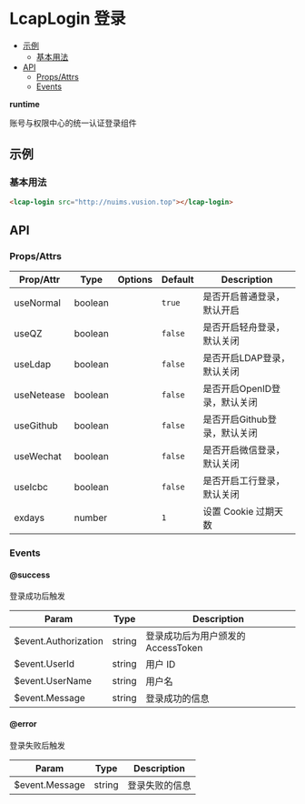 <!-- 该 README.md 根据 api.yaml 和 docs/*.md 自动生成，为了方便在 GitHub 和 NPM 上查阅。如需修改，请查看源文件 -->

# LcapLogin 登录

- [示例](#示例)
    - [基本用法](#基本用法)
- [API]()
    - [Props/Attrs](#propsattrs)
    - [Events](#events)

**runtime**

账号与权限中心的统一认证登录组件

## 示例
### 基本用法

``` html
<lcap-login src="http://nuims.vusion.top"></lcap-login>
```

## API
### Props/Attrs

| Prop/Attr | Type | Options | Default | Description |
| --------- | ---- | ------- | ------- | ----------- |
| useNormal | boolean |  | `true` | 是否开启普通登录，默认开启 |
| useQZ | boolean |  | `false` | 是否开启轻舟登录，默认关闭 |
| useLdap | boolean |  | `false` | 是否开启LDAP登录，默认关闭 |
| useNetease | boolean |  | `false` | 是否开启OpenID登录，默认关闭 |
| useGithub | boolean |  | `false` | 是否开启Github登录，默认关闭 |
| useWechat | boolean |  | `false` | 是否开启微信登录，默认关闭 |
| useIcbc | boolean |  | `false` | 是否开启工行登录，默认关闭 |
| exdays | number |  | `1` | 设置 Cookie 过期天数 |

### Events

#### @success

登录成功后触发

| Param | Type | Description |
| ----- | ---- | ----------- |
| $event.Authorization | string | 登录成功后为用户颁发的 AccessToken |
| $event.UserId | string | 用户 ID |
| $event.UserName | string | 用户名 |
| $event.Message | string | 登录成功的信息 |

#### @error

登录失败后触发

| Param | Type | Description |
| ----- | ---- | ----------- |
| $event.Message | string | 登录失败的信息 |

